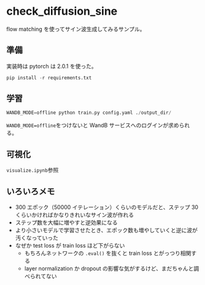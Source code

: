 # check_diffusion_sine

flow matching を使ってサイン波生成してみるサンプル。

## 準備

実装時は pytorch は 2.0.1 を使った。

```py
pip install -r requirements.txt
```

## 学習

```py
WANDB_MODE=offline python train.py config.yaml ./output_dir/
```

`WANDB_MODE=offline`をつけないと WandB サービスへのログインが求められる。

## 可視化

`visualize.ipynb`参照

## いろいろメモ

- 300 エポック（50000 イテレーション）くらいのモデルだと、ステップ 30 くらいかければかなりきれいなサイン波が作れる
- ステップ数を大幅に増やすと逆効果になる
- より小さいモデルで学習させたとき、エポック数も増やしていくと逆に波が汚くなっていった
- なぜか test loss が train loss ほど下がらない
  - もちろんネットワークの `.eval()` を抜くと train loss とがっつり相関する
  - layer normalization か dropout の影響な気がするけど、まだちゃんと調べられてない
